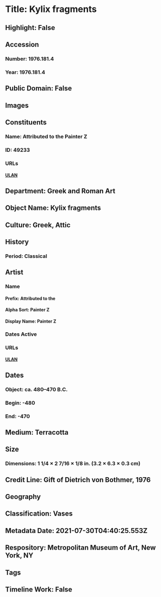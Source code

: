 # Title: Kylix fragments
## Highlight: False
## Accession
### Number: 1976.181.4
### Year: 1976.181.4
## Public Domain: False
## Images
## Constituents
### Name: Attributed to the Painter Z
### ID: 49233
### URLs
#### [ULAN](http://vocab.getty.edu/page/ulan/500087701)
## Department: Greek and Roman Art
## Object Name: Kylix fragments
## Culture: Greek, Attic
## History
### Period: Classical
## Artist
### Name
#### Prefix: Attributed to the
#### Alpha Sort: Painter Z
#### Display Name: Painter Z
### Dates Active
### URLs
#### [ULAN](http://vocab.getty.edu/page/ulan/500087701)
## Dates
### Object: ca. 480–470 B.C.
### Begin: -480
### End: -470
## Medium: Terracotta
## Size
### Dimensions: 1 1/4 × 2 7/16 × 1/8 in. (3.2 × 6.3 × 0.3 cm)
## Credit Line: Gift of Dietrich von Bothmer, 1976
## Geography
## Classification: Vases
## Metadata Date: 2021-07-30T04:40:25.553Z
## Respository: Metropolitan Museum of Art, New York, NY
## Tags
## Timeline Work: False